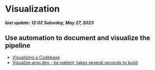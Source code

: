 # Visualization

##### last update: 12:02 Saturday, May 27, 2023

## Use automation to document and visualize the pipeline

- [Visualizing a Codebase](https://githubnext.com/projects/repo-visualization)
- [Visualize amp.dev - be patient; takes several seconds to build](https://mango-dune-07a8b7110.1.azurestaticapps.net/?repo=ampproject%2Famp.dev)
